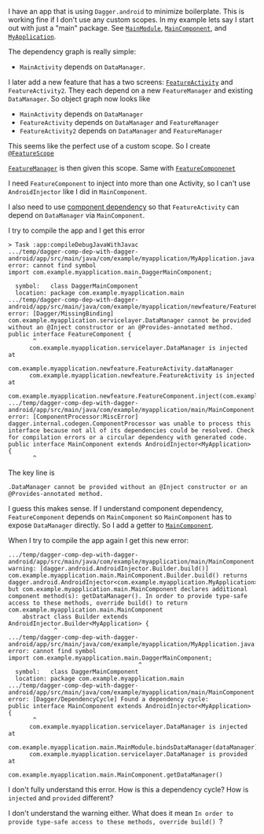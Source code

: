 I have an app that is using `Dagger.android` to minimize boilerplate.
This is working fine if I don't use any custom scopes. In my example lets say I start out with just a "main" package. See [`MainModule`](https://github.com/tir38/dagger-android-custom-scope-error/blob/3fb606f658e0a1b080d399aead8bea6f246a985d/app/src/main/java/com/example/myapplication/main/MainModule.java#L9), 
[`MainComponent`](https://github.com/tir38/dagger-android-custom-scope-error/blob/3fb606f658e0a1b080d399aead8bea6f246a985d/app/src/main/java/com/example/myapplication/main/MainComponent.java#L13), 
and [`MyApplication`](https://github.com/tir38/dagger-android-custom-scope-error/blob/3fb606f658e0a1b080d399aead8bea6f246a985d/app/src/main/java/com/example/myapplication/MyApplication.java#L15).

The dependency graph is really simple: 
* `MainActivity` depends on `DataManager`.


I later add a new feature that has a two screens: [`FeatureActivity`](https://github.com/tir38/dagger-android-custom-scope-error/blob/3fb606f658e0a1b080d399aead8bea6f246a985d/app/src/main/java/com/example/myapplication/newfeature/FeatureActivity.java#L17) and `FeatureActivity2`. They each depend on a new `FeatureManager` and existing `DataManager`. So object graph now looks like 

* `MainActivity` depends on `DataManager`
* `FeatureActivity` depends on `DataManager` and `FeatureManager`
* `FeatureActivity2` depends on `DataManager` and `FeatureManager`

This seems like the perfect use of a custom scope. So I create [`@FeatureScope`](https://github.com/tir38/dagger-android-custom-scope-error/blob/3fb606f658e0a1b080d399aead8bea6f246a985d/app/src/main/java/com/example/myapplication/newfeature/FeatureScope.java#L10)

[`FeatureManager`](https://github.com/tir38/dagger-android-custom-scope-error/blob/3fb606f658e0a1b080d399aead8bea6f246a985d/app/src/main/java/com/example/myapplication/newfeature/FeatureModule.java#L12) is then given this scope. Same with [`FeatureComponenet`](https://github.com/tir38/dagger-android-custom-scope-error/blob/3fb606f658e0a1b080d399aead8bea6f246a985d/app/src/main/java/com/example/myapplication/newfeature/FeatureComponent.java#L13)

I need `FeatureComponent` to inject into more than one Activity, so I can't use `AndroidInjector` like I did in `MainComponent`.

I also need to use [component dependency](https://github.com/tir38/dagger-android-custom-scope-error/blob/3fb606f658e0a1b080d399aead8bea6f246a985d/app/src/main/java/com/example/myapplication/newfeature/FeatureComponent.java#L15) so that `FeatureActivity` can depend on `DataManager` via `MainComponent`.

I try to compile the app and I get this error

```
> Task :app:compileDebugJavaWithJavac
.../temp/dagger-comp-dep-with-dagger-android/app/src/main/java/com/example/myapplication/MyApplication.java:3: 
error: cannot find symbol
import com.example.myapplication.main.DaggerMainComponent;
                                     ^
  symbol:   class DaggerMainComponent
  location: package com.example.myapplication.main
.../temp/dagger-comp-dep-with-dagger-android/app/src/main/java/com/example/myapplication/newfeature/FeatureComponent.java:16: 
error: [Dagger/MissingBinding] com.example.myapplication.servicelayer.DataManager cannot be provided without an @Inject constructor or an @Provides-annotated method.
public interface FeatureComponent {
       ^
      com.example.myapplication.servicelayer.DataManager is injected at
          com.example.myapplication.newfeature.FeatureActivity.dataManager
      com.example.myapplication.newfeature.FeatureActivity is injected at
          com.example.myapplication.newfeature.FeatureComponent.inject(com.example.myapplication.newfeature.FeatureActivity)
.../temp/dagger-comp-dep-with-dagger-android/app/src/main/java/com/example/myapplication/main/MainComponent.java:17: 
error: [ComponentProcessor:MiscError] dagger.internal.codegen.ComponentProcessor was unable to process this interface because not all of its dependencies could be resolved. Check for compilation errors or a circular dependency with generated code.
public interface MainComponent extends AndroidInjector<MyApplication> {
       ^

```

The key line is 

```
.DataManager cannot be provided without an @Inject constructor or an @Provides-annotated method.
```

I guess this makes sense. If I understand component dependency, `FeatureComponent` depends on `MainComponent` so `MainComponent` has to expose `DataManager` directly. So I add a getter to [`MainComponent`](https://github.com/tir38/dagger-android-custom-scope-error/blob/3fb606f658e0a1b080d399aead8bea6f246a985d/app/src/main/java/com/example/myapplication/main/MainComponent.java#L26).

When I try to compile the app again I get this new error:


```
.../temp/dagger-comp-dep-with-dagger-android/app/src/main/java/com/example/myapplication/main/MainComponent.java:20: 
warning: [dagger.android.AndroidInjector.Builder.build()] com.example.myapplication.main.MainComponent.Builder.build() returns dagger.android.AndroidInjector<com.example.myapplication.MyApplication>, but com.example.myapplication.main.MainComponent declares additional component method(s): getDataManager(). In order to provide type-safe access to these methods, override build() to return com.example.myapplication.main.MainComponent
    abstract class Builder extends AndroidInjector.Builder<MyApplication> {
             ^
.../temp/dagger-comp-dep-with-dagger-android/app/src/main/java/com/example/myapplication/MyApplication.java:3: 
error: cannot find symbol
import com.example.myapplication.main.DaggerMainComponent;
                                     ^
  symbol:   class DaggerMainComponent
  location: package com.example.myapplication.main
.../temp/dagger-comp-dep-with-dagger-android/app/src/main/java/com/example/myapplication/main/MainComponent.java:17: 
error: [Dagger/DependencyCycle] Found a dependency cycle:
public interface MainComponent extends AndroidInjector<MyApplication> {
       ^
      com.example.myapplication.servicelayer.DataManager is injected at
          com.example.myapplication.main.MainModule.bindsDataManager(dataManager)
      com.example.myapplication.servicelayer.DataManager is provided at
          com.example.myapplication.main.MainComponent.getDataManager()
```
          
I don't fully understand this error. How is this a dependency cycle? How is `injected` and `provided` different?

I don't understand the warning either. What does it mean `In order to provide type-safe access to these methods, override build() `?
